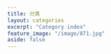 ```yaml
---
title: 分类
layout: categories
excerpt: "Category index"
feature_image: "/image/871.jpg"
aside: false
---
```

